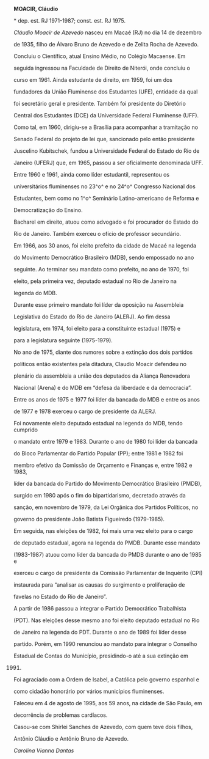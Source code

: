 **MOACIR, Cláudio**



\* dep. est. RJ 1971-1987; const. est. RJ 1975.



*Cláudio Moacir de Azevedo* nasceu em Macaé (RJ) no dia 14 de dezembro

de 1935, filho de Álvaro Bruno de Azevedo e de Zelita Rocha de Azevedo.



Concluiu o Científico, atual Ensino Médio, no Colégio Macaense. Em

seguida ingressou na Faculdade de Direito de Niterói, onde concluiu o

curso em 1961. Ainda estudante de direito, em 1959, foi um dos

fundadores da União Fluminense dos Estudantes (UFE), entidade da qual

foi secretário geral e presidente. Também foi presidente do Diretório

Central dos Estudantes (DCE) da Universidade Federal Fluminense (UFF).

Como tal, em 1960, dirigiu-se a Brasília para acompanhar a tramitação no

Senado Federal do projeto de lei que, sancionado pelo então presidente

Juscelino Kubitschek, fundou a Universidade Federal do Estado do Rio de

Janeiro (UFERJ) que, em 1965, passou a ser oficialmente denominada UFF.

Entre 1960 e 1961, ainda como líder estudantil, representou os

universitários fluminenses no 23^o^ e no 24^o^ Congresso Nacional dos

Estudantes, bem como no 1^o^ Seminário Latino-americano de Reforma e

Democratização do Ensino.



Bacharel em direito, atuou como advogado e foi procurador do Estado do

Rio de Janeiro. Também exerceu o ofício de professor secundário.



Em 1966, aos 30 anos, foi eleito prefeito da cidade de Macaé na legenda

do Movimento Democrático Brasileiro (MDB), sendo empossado no ano

seguinte. Ao terminar seu mandato como prefeito, no ano de 1970, foi

eleito, pela primeira vez, deputado estadual no Rio de Janeiro na

legenda do MDB.



Durante esse primeiro mandato foi líder da oposição na Assembleia

Legislativa do Estado do Rio de Janeiro (ALERJ). Ao fim dessa

legislatura, em 1974, foi eleito para a constituinte estadual (1975) e

para a legislatura seguinte (1975-1979).



No ano de 1975, diante dos rumores sobre a extinção dos dois partidos

políticos então existentes pela ditadura, Claudio Moacir defendeu no

plenário da assembleia a união dos deputados da Aliança Renovadora

Nacional (Arena) e do MDB em “defesa da liberdade e da democracia”.



Entre os anos de 1975 e 1977 foi líder da bancada do MDB e entre os anos

de 1977 e 1978 exerceu o cargo de presidente da ALERJ.



Foi novamente eleito deputado estadual na legenda do MDB, tendo cumprido

o mandato entre 1979 e 1983. Durante o ano de 1980 foi líder da bancada

do Bloco Parlamentar do Partido Popular (PP); entre 1981 e 1982 foi

membro efetivo da Comissão de Orçamento e Finanças e, entre 1982 e 1983,

líder da bancada do Partido do Movimento Democrático Brasileiro (PMDB),

surgido em 1980 após o fim do bipartidarismo, decretado através da

sanção, em novembro de 1979, da Lei Orgânica dos Partidos Políticos, no

governo do presidente João Batista Figueiredo (1979-1985).



Em seguida, nas eleições de 1982, foi mais uma vez eleito para o cargo

de deputado estadual, agora na legenda do PMDB. Durante esse mandato

(1983-1987) atuou como líder da bancada do PMDB durante o ano de 1985 e

exerceu o cargo de presidente da Comissão Parlamentar de Inquérito (CPI)

instaurada para “analisar as causas do surgimento e proliferação de

favelas no Estado do Rio de Janeiro”.



A partir de 1986 passou a integrar o Partido Democrático Trabalhista

(PDT). Nas eleições desse mesmo ano foi eleito deputado estadual no Rio

de Janeiro na legenda do PDT. Durante o ano de 1989 foi líder desse

partido. Porém, em 1990 renunciou ao mandato para integrar o Conselho

Estadual de Contas do Município, presidindo-o até a sua extinção em

1991.



Foi agraciado com a Ordem de Isabel, a Católica pelo governo espanhol e

como cidadão honorário por vários municípios fluminenses.



Faleceu em 4 de agosto de 1995, aos 59 anos, na cidade de São Paulo, em

decorrência de problemas cardíacos.



Casou-se com Shirlei Sanches de Azevedo, com quem teve dois filhos,

Antônio Cláudio e Antônio Bruno de Azevedo.



*Carolina Vianna Dantas*



